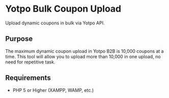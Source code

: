 # Yotpo Bulk Coupon Upload
Upload dynamic coupons in bulk via Yotpo API.

## Purpose
The maximum dynamic coupon upload in Yotpo B2B is 10,000 coupons at a time.
This tool will allow you to upload more than 10,000 in one upload, no need for repetitive task.

## Requirements
- PHP 5 or Higher (XAMPP, WAMP, etc.)


